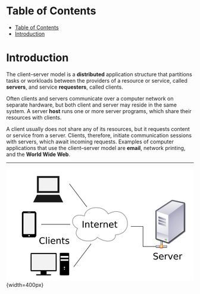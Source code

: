 # Table of Contents

<!--toc:start-->
- [Table of Contents](#table-of-contents)
- [Introduction](#introduction)
<!--toc:end-->

# Introduction

The client–server model is a **distributed** application structure that partitions tasks or workloads between the providers of a resource or service, called **servers**, and service **requesters**, called clients.  

Often clients and servers communicate over a computer network on separate hardware, but both client and server may reside in the same system. A server **host** runs one or more server programs, which share their resources with clients.  

A client usually does not share any of its resources, but it requests content or service from a server. Clients, therefore, initiate communication sessions with servers, which await incoming requests. Examples of computer applications that use the client–server model are **email**, network printing, and the **World Wide Web**.


---

![A computer network diagram of clients communicating with a server via the Internet](./imgs/Client-server-model.svg){width=400px}
